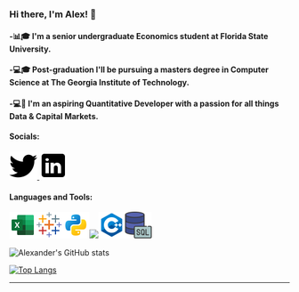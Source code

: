 ### Hi there, I'm Alex! 👋

#### -📊🎓 I'm a senior undergraduate Economics student at Florida State University.

#### -💻🎓 Post-graduation I'll be pursuing a masters degree in Computer Science at The Georgia Institute of Technology.

#### -💻🥊 I'm an aspiring Quantitative Developer with a passion for all things Data & Capital Markets.


#### Socials:
<a href="https://twitter.com/Alxfndz">
         <img src="twitter.png">
      </a>
<a href="https://www.linkedin.com/in/alexander-fernandez-3077ab18b/">
         <img src="linkedin.png">
      </a>

#### Languages and Tools:
<img src='icons8-microsoft-excel-2019-48.png'><img src='icons8-tableau-software-48.png'><img src='python.png'><img src='icons-r-48.png'><img src='c++.png'><img src='icons8-sql-48.png'>


![Alexander's GitHub stats](https://github-readme-stats.vercel.app/api?username=Alxfndz&hide=contribs,issues,stars&count_private=true&show_icons=true&theme=tokyonight&hide_rank=true)

[![Top Langs](https://github-readme-stats.vercel.app/api/top-langs/?username=Alxfndz&layout=compact&show_icons=true&theme=tokyonight)](https://github.com/anuraghazra/github-readme-stats)

---





